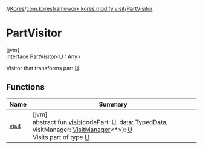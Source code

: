 //[Kores](../../../index.md)/[com.koresframework.kores.modify.visit](../index.md)/[PartVisitor](index.md)

# PartVisitor

[jvm]\
interface [PartVisitor](index.md)<[U](index.md) : [Any](https://kotlinlang.org/api/latest/jvm/stdlib/kotlin/-any/index.html)>

Visitor that transforms part [U](index.md).

## Functions

| Name | Summary |
|---|---|
| [visit](visit.md) | [jvm]<br>abstract fun [visit](visit.md)(codePart: [U](index.md), data: TypedData, visitManager: [VisitManager](../-visit-manager/index.md)<*>): [U](index.md)<br>Visits part of type [U](index.md). |
